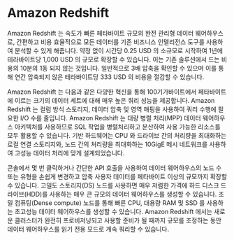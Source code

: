 # Amazon Redshift

Amazon Redshift 는 속도가 빠른 페타바이트 규모의 완전 관리형 데이터 웨어하우스로, 간편하고 비용 효율적으로 모든 데이터를 기존 비즈니스 인텔리전스 도구를 사용하여 분석할 수 있게 해줍니다. 약정 없이 시간당 0.25 USD 의 소규모로 시작하여 1년에 테라바이트당 1,000 USD 의 규모로 확장할 수 있습니다. 이는 기존 솔루션에서 드는 비용의 10분의 1동 되지 않는 것입니다. 일반적으로 3배 압축을 확인할 수 있으며 이를 통해 연간 압축되지 않은 테라바이트당 333 USD 의 비용을 절감할 수 있습니다.

Amazon Redshift 는 다음과 같은 다양한 혁신을 통해 100기가바이트에서 페타바이트에 이르는 크기의 데이터 세트에 대해 매우 높은 쿼리 성능을 제공합니다. Amazon Redshift 는 컬럼 방식 스토리지, 데이터 압축 및 영역 매핑을 사용하여 쿼리 수행에 필요한 I/O 수를 줄입니다. Amazon Redshift 는 대량 병렬 처리(MPP) 데이터 웨어하우스 아키텍처를 사용하므로 SQL 작업을 병렬처리하고 분산하여 사용 가능한 리소스를 모두 활용할 수 있습니다. 기반 하드웨어는 CPU 와 드라이브 간의 처리량을 최대화하는 로컬 연결 스토리지와, 노드 간의 처리량을 최대화하는 10GigE 메시 네트워크를 사용하여 고성능 데이터 처리에 맞게 설계되었습니다.

콘솔에서 몇 번 클릭하거나 간단한 API 호출을 사용하여 데이터 웨어하우스의 노드 수 또는 유형을 손쉽게 변경하고 압축 사용자 데이터를 페타바이트 이상의 규모까지 확장할 수 있습니다. 고밀도 스토리지(DS) 노드를 사용하면 매우 저렴한 가격에 하드 디스크 드라이브(HDD)를 사용하는 매우 큰 규모의 데이터 웨어하우스를 생성할 수 있습니다. 조밀 컴퓨팅(Dense compute) 노드를 통해 빠른 CPU, 대용량 RAM 및 SSD 를 사용하는 초고성능 데이터 웨어하우스를 생성할 수 있습니다. Amazon Redshift 에서는 새로운 클러스터가 완전히 프로비저닝되고 사용할 준비가 될 때까지 규모를 조정하는 동안 데이터 웨어하우스를 읽기 전용 모드로 계속 쿼리할 수 있습니다.
